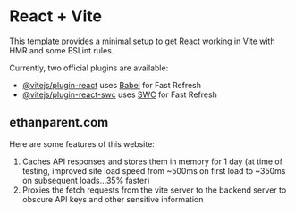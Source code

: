 # React + Vite

This template provides a minimal setup to get React working in Vite with HMR and some ESLint rules.

Currently, two official plugins are available:

- [@vitejs/plugin-react](https://github.com/vitejs/vite-plugin-react/blob/main/packages/plugin-react/README.md) uses [Babel](https://babeljs.io/) for Fast Refresh
- [@vitejs/plugin-react-swc](https://github.com/vitejs/vite-plugin-react-swc) uses [SWC](https://swc.rs/) for Fast Refresh

## ethanparent.com

Here are some features of this website:

1. Caches API responses and stores them in memory for 1 day (at time of testing, improved site load speed from ~500ms on first load to ~350ms on subsequent loads...35% faster)
2. Proxies the fetch requests from the vite server to the backend server to obscure API keys and other sensitive information
